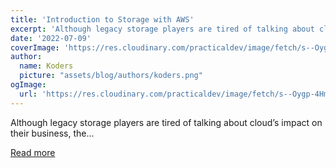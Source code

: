 ```yaml
---
title: 'Introduction to Storage with AWS'
excerpt: 'Although legacy storage players are tired of talking about cloud’s impact on their business, the...'
date: '2022-07-09'
coverImage: 'https://res.cloudinary.com/practicaldev/image/fetch/s--Oygp-4Hm--/c_imagga_scale,f_auto,fl_progressive,h_420,q_auto,w_1000/https://dev-to-uploads.s3.amazonaws.com/uploads/articles/3gdozwnq7c7dk8f7yzj6.jpg'
author:
  name: Koders
  picture: "assets/blog/authors/koders.png"
ogImage:
  url: 'https://res.cloudinary.com/practicaldev/image/fetch/s--Oygp-4Hm--/c_imagga_scale,f_auto,fl_progressive,h_420,q_auto,w_1000/https://dev-to-uploads.s3.amazonaws.com/uploads/articles/3gdozwnq7c7dk8f7yzj6.jpg'
---
```


Although legacy storage players are tired of talking about cloud’s impact on their business, the...

[Read more](https://dev.to/aws-builders/introduction-to-storage-with-aws-2jh3)
